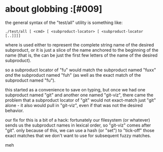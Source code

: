 # about globbing :[#009]

the general syntax of the "test/all" utility is something like:

    ./test/all [ <cmd> [ <subproduct-locator> [ <subproduct-locator [..]]]]

where <subproduct-locator> is used either to represent the complete
string name of the desired subproduct, or it is just a slice of the
name anchored to the beginning of the name (that is, the <subproduct-locator>
can be just the first few letters of the name of the desired subproduct).

so a subproduct locator of "fu" would match the subproduct named "fuxx" *and*
the subproduct named "fuh" (as well as the exact match of the subproduct
named "fu").

this started as a convenience to save on typing, but once we had one
subproduct named "git" and another one named "git-viz", there came the
problem that a subproduct locator of "git" would not exact-match just
"git" alone - it also would pull in "git-viz", even if that was not the
desired behavior.

our fix for this is a bit of a hack: fortunately our filesystem (or
whatever) sends us the subproduct names in lexical order, so "git-viz"
comes after "git". only because of this, we can use a hash (or "set") to
"tick-off" those exact matches that we don't want to use for subsequent
fuzzy matches.

meh
